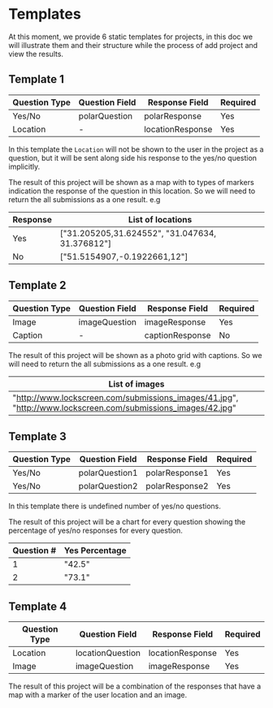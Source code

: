 # Templates
At this moment, we provide 6 static templates for projects, in this doc we will illustrate them and their structure while the process of add project and view the results.

## Template 1

Question Type | Question Field | Response Field | Required
------------- | ------------- | -------------- | --------
Yes/No | polarQuestion | polarResponse | Yes
Location | - | locationResponse | Yes

In this template the `Location` will not be shown to the user in the project as a question, but it will be sent along side his response to the yes/no question implicitly.

The result of this project will be shown as a map with to types of markers indication the response of the question in this location. So we will need to return the all submissions as a one result. e.g

Response | List of locations
---------| ----------
Yes | ["31.205205,31.624552", "31.047634, 31.376812"]
No | ["51.5154907,-0.1922661,12"]

## Template 2

Question Type | Question Field | Response Field | Required
------------- | ------------- | -------------- | --------
Image | imageQuestion | imageResponse | Yes
Caption  | - | captionResponse | No

The result of this project will be shown as a photo grid with captions. So we will need to return the all submissions as a one result. e.g

List of images |
-------------- |
"http://www.lockscreen.com/submissions_images/41.jpg", "http://www.lockscreen.com/submissions_images/42.jpg" |


## Template 3

Question Type | Question Field | Response Field | Required
------------- | ------------- | -------------- | --------
Yes/No | polarQuestion1 | polarResponse1 | Yes
Yes/No | polarQuestion2 | polarResponse2 | Yes

In this template there is undefined number of yes/no questions.

The result of this project will be a chart for every question showing the percentage of yes/no responses for every question.

Question # | Yes Percentage
---------- | --------------
1 | "42.5"
2 | "73.1"

## Template 4

Question Type | Question Field | Response Field | Required
------------- | ------------ | -------------- | --------
Location | locationQuestion | locationResponse | Yes
Image | imageQuestion | imageResponse | Yes

The result of this project will be a combination of the responses that have a map with a marker of the user location and an image.

